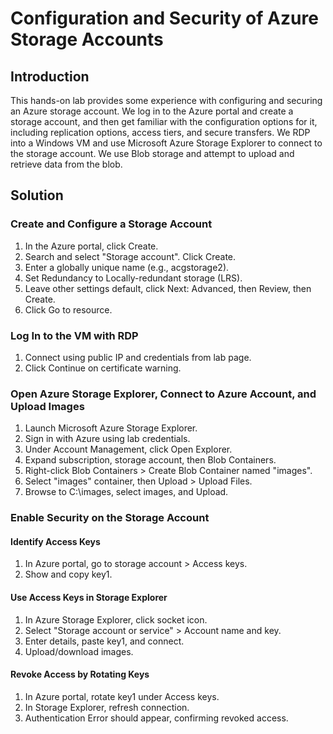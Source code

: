 
# Configuration and Security of Azure Storage Accounts

## Introduction
This hands-on lab provides some experience with configuring and securing an Azure storage account. We log in to the Azure portal and create a storage account, and then get familiar with the configuration options for it, including replication options, access tiers, and secure transfers. We RDP into a Windows VM and use Microsoft Azure Storage Explorer to connect to the storage account. We use Blob storage and attempt to upload and retrieve data from the blob.

## Solution

### Create and Configure a Storage Account
1. In the Azure portal, click Create.
2. Search and select "Storage account". Click Create.
3. Enter a globally unique name (e.g., acgstorage2).
4. Set Redundancy to Locally-redundant storage (LRS).
5. Leave other settings default, click Next: Advanced, then Review, then Create.
6. Click Go to resource.

### Log In to the VM with RDP
1. Connect using public IP and credentials from lab page.
2. Click Continue on certificate warning.

### Open Azure Storage Explorer, Connect to Azure Account, and Upload Images
1. Launch Microsoft Azure Storage Explorer.
2. Sign in with Azure using lab credentials.
3. Under Account Management, click Open Explorer.
4. Expand subscription, storage account, then Blob Containers.
5. Right-click Blob Containers > Create Blob Container named "images".
6. Select "images" container, then Upload > Upload Files.
7. Browse to C:\images, select images, and Upload.

### Enable Security on the Storage Account
#### Identify Access Keys
1. In Azure portal, go to storage account > Access keys.
2. Show and copy key1.

#### Use Access Keys in Storage Explorer
1. In Azure Storage Explorer, click socket icon.
2. Select "Storage account or service" > Account name and key.
3. Enter details, paste key1, and connect.
4. Upload/download images.

#### Revoke Access by Rotating Keys
1. In Azure portal, rotate key1 under Access keys.
2. In Storage Explorer, refresh connection.
3. Authentication Error should appear, confirming revoked access.
